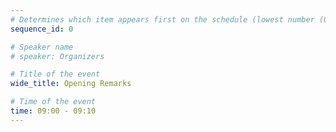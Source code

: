 ```yaml
---
# Determines which item appears first on the schedule (lowest number (0) appears first)
sequence_id: 0

# Speaker name
# speaker: Organizers

# Title of the event
wide_title: Opening Remarks

# Time of the event
time: 09:00 - 09:10
---
```

